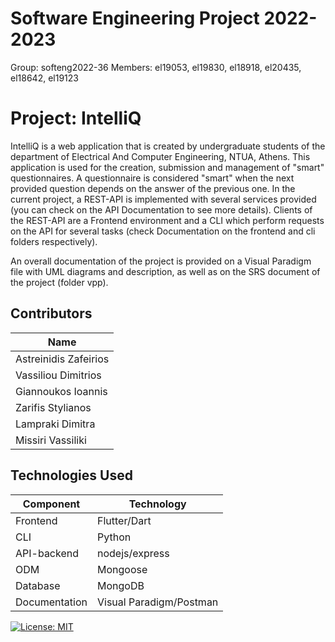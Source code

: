 # Software Engineering Project 2022-2023

Group: softeng2022-36
Members: el19053, el19830, el18918, el20435, el18642, el19123

# Project: IntelliQ

IntelliQ is a web application that is created by undergraduate students of the department of Electrical And Computer Engineering, NTUA, Athens. This application is used for the creation, submission and management of "smart" questionnaires. A questionnaire is considered "smart" when the next provided question depends on the answer of the previous one.
In the current project, a REST-API is implemented with several services provided (you can check on the API Documentation to see more details). Clients of the REST-API are a Frontend environment and a CLI which perform requests on the API for several tasks (check Documentation on the frontend and cli folders respectively).

An overall documentation of the project is provided on a Visual Paradigm file with UML diagrams and description, as well as on the SRS document of the project (folder vpp).

## Contributors

| Name                  |
| --------------------- |
| Astreinidis Zafeirios |
| Vassiliou Dimitrios   |
| Giannoukos Ioannis    |
| Zarifis Stylianos     |
| Lampraki Dimitra      |
| Missiri Vassiliki      |

## Technologies Used

| Component     | Technology              |
| ------------- | ----------------------- |
| Frontend      | Flutter/Dart            |
| CLI           | Python                  |
| API-backend   | nodejs/express          |
| ODM           | Mongoose                |
| Database      | MongoDB                 |
| Documentation | Visual Paradigm/Postman |

[![License: MIT](https://img.shields.io/badge/License-MIT-yellow.svg)](https://opensource.org/licenses/MIT)
